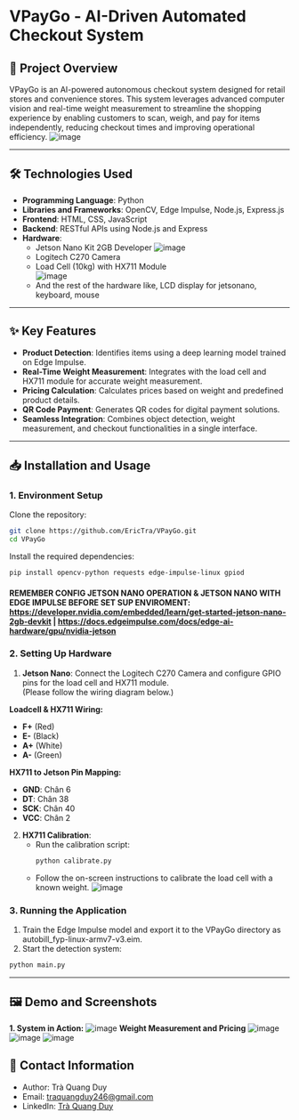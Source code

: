 # VPayGo - AI-Driven Automated Checkout System

## 🌟 Project Overview
VPayGo is an AI-powered autonomous checkout system designed for retail stores and convenience stores. This system leverages advanced computer vision and real-time weight measurement to streamline the shopping experience by enabling customers to scan, weigh, and pay for items independently, reducing checkout times and improving operational efficiency.
![image](https://github.com/user-attachments/assets/b803fff9-bde3-4d5e-8668-7e0522655392)

---

## 🛠️ Technologies Used
- **Programming Language**: Python
- **Libraries and Frameworks**: OpenCV, Edge Impulse, Node.js, Express.js
- **Frontend**: HTML, CSS, JavaScript
- **Backend**: RESTful APIs using Node.js and Express
- **Hardware**:
  - Jetson Nano Kit 2GB Developer
   ![image](https://github.com/user-attachments/assets/4d16d1e7-c9cc-4976-8f68-348c9a44d003)
  - Logitech C270 Camera  
  - Load Cell (10kg) with HX711 Module  
   ![image](https://github.com/user-attachments/assets/a683104d-437a-4e33-8c12-17a390761517)
  - And the rest of the hardware like, LCD display for jetsonano, keyboard, mouse


---

## ✨ Key Features
- **Product Detection**: Identifies items using a deep learning model trained on Edge Impulse.
- **Real-Time Weight Measurement**: Integrates with the load cell and HX711 module for accurate weight measurement.
- **Pricing Calculation**: Calculates prices based on weight and predefined product details.
- **QR Code Payment**: Generates QR codes for digital payment solutions.
- **Seamless Integration**: Combines object detection, weight measurement, and checkout functionalities in a single interface.

---

## 📥 Installation and Usage

### 1. Environment Setup
Clone the repository:
```bash
git clone https://github.com/EricTra/VPayGo.git
cd VPayGo
`````
Install the required dependencies:
```bash
pip install opencv-python requests edge-impulse-linux gpiod
`````

#### REMEMBER CONFIG JETSON NANO OPERATION & JETSON NANO WITH EDGE IMPULSE  BEFORE SET SUP ENVIROMENT: https://developer.nvidia.com/embedded/learn/get-started-jetson-nano-2gb-devkit | https://docs.edgeimpulse.com/docs/edge-ai-hardware/gpu/nvidia-jetson

### 2. Setting Up Hardware

1. **Jetson Nano**: Connect the Logitech C270 Camera and configure GPIO pins for the load cell and HX711 module.  
   (Please follow the wiring diagram below.)

**Loadcell & HX711 Wiring:**
- **F+** (Red)
- **E-** (Black)
- **A+** (White)
- **A-** (Green)

**HX711 to Jetson Pin Mapping:**
- **GND**: Chân 6
- **DT**: Chân 38
- **SCK**: Chân 40
- **VCC**: Chân 2

2. **HX711 Calibration**:
   - Run the calibration script:
     ```bash
     python calibrate.py
     ```
   - Follow the on-screen instructions to calibrate the load cell with a known weight.
![image](https://github.com/user-attachments/assets/6178acc5-73fe-4d69-968f-ae9b9e01f132)

### 3. Running the Application
1. Train the Edge Impulse model and export it to the VPayGo directory as autobill_fyp-linux-armv7-v3.eim.
2. Start the detection system:
  ```bash
python main.py
````` 
---

## 🖼️ Demo and Screenshots
**1. System in Action:**
![image](https://github.com/user-attachments/assets/ea2f807e-8aa1-4f64-bce0-c37c2d02f105)
**Weight Measurement and Pricing**
![image](https://github.com/user-attachments/assets/45d48cde-0afd-4198-aac3-2c92ed614507)
![image](https://github.com/user-attachments/assets/e7eaa3dd-ba29-4b45-a075-e62cf1f1e4e6)
![image](https://github.com/user-attachments/assets/4b2977c9-376a-4c00-9d96-7bc75ba6762d)
## 📧 Contact Information
- Author: Trà Quang Duy
- Email: traquangduy246@gmail.com
- LinkedIn: [Trà Quang Duy](https://www.linkedin.com/in/traquangduy/)

